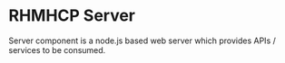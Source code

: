 # RHMHCP Server

Server component is a node.js based web server which provides APIs / services to be consumed.

